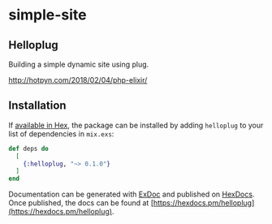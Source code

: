 # simple-site

## Helloplug

Building a simple dynamic site using plug.

http://hotpyn.com/2018/02/04/php-elixir/


## Installation

If [available in Hex](https://hex.pm/docs/publish), the package can be installed
by adding `helloplug` to your list of dependencies in `mix.exs`:

```elixir
def deps do
  [
    {:helloplug, "~> 0.1.0"}
  ]
end
```

Documentation can be generated with [ExDoc](https://github.com/elixir-lang/ex_doc)
and published on [HexDocs](https://hexdocs.pm). Once published, the docs can
be found at [https://hexdocs.pm/helloplug](https://hexdocs.pm/helloplug).

